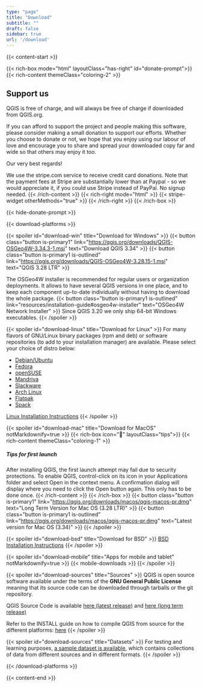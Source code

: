 ```yaml
---
type: "page"
title: "Download"
subtitle: ""
draft: false
sidebar: true
url: '/download'
---
```


{{< content-start  >}}

{{< rich-box mode="html" layoutClass="has-right" id="donate-prompt">}}
{{< rich-content themeClass="coloring-2" >}}
## Support us

QGIS is free of charge, and will always be free of charge if downloaded from QGIS.org.

If you can afford to support the project and people making this software, please consider making a small donation to support our efforts. Whether you choose to donate or not, we hope that you enjoy using our labour of love and encourage you to share and spread your downloaded copy far and wide so that others may enjoy it too.

Our very best regards!

We use the stripe.com service to receive credit card donations. Note that the payment fees at Stripe are substantially lower than at Paypal - so we would appreciate it, if you could use Stripe instead of PayPal. No signup needed.
{{< /rich-content >}}
{{< rich-right mode="html" >}}
{{< stripe-widget otherMethods="true" >}}
{{< /rich-right >}}
{{< /rich-box >}}

{{< hide-donate-prompt >}}

{{< download-platforms >}}

{{< spoiler id="download-win" title="Download for Windows" >}}
{{< button class="button is-primary1" link="https://qgis.org/downloads/QGIS-OSGeo4W-3.34.3-1.msi" text="Download QGIS 3.34" >}}
{{< button class="button is-primary1 is-outlined" link="https://qgis.org/downloads/QGIS-OSGeo4W-3.28.15-1.msi" text="QGIS 3.28 LTR" >}}

The OSGeo4W installer is recommended for regular users or organization deployments. It allows to have several QGIS versions in one place, and to keep each component up-to-date individually without having to download the whole package.
{{< button class="button is-primary1 is-outlined" link="resources/installation-guide#osgeo4w-installer" text="OSGeo4W Network Installer" >}}
Since QGIS 3.20 we only ship 64-bit Windows executables.
{{< /spoiler >}}


{{< spoiler id="download-linux" title="Download for Linux" >}}
For many flavors of GNU/Linux binary packages (rpm and deb) or software repositories (to add to your installation manager) are available. Please select your choice of distro below:

- [Debian/Ubuntu](/resources/installation-guide#debian-ubuntu)
- [Fedora](/resources/installation-guide#fedora)
- [openSUSE](/resources/installation-guide#suse-opensuse)
- [Mandriva](/resources/installation-guide#mandriva)
- [Slackware](/resources/installation-guide#slackware)
- [Arch Linux](/resources/installation-guide#arch-linux)
- [Flatpak](/resources/installation-guide#flatpak)
- [Spack](/resources/installation-guide#spack)

[Linux Installation Instructions](/resources/installation-guide#linux)
{{< /spoiler >}}

{{< spoiler id="download-mac" title="Download for MacOS" notMarkdownify=true >}}
{{< rich-box icon="💁" layoutClass="tips">}}
{{< rich-content themeClass="coloring-1" >}}
##### Tips for first launch
After installing QGIS, the first launch attempt may fail due to security protections. To enable QGIS, control-click on its icon in your Applications folder and select Open in the context menu. A confirmation dialog will display where you need to click the Open button again. This only has to be done once.
{{< /rich-content >}}
{{< /rich-box >}}
{{< button class="button is-primary1" link="https://qgis.org/downloads/macos/qgis-macos-pr.dmg" text="Long Term Version for Mac OS (3.28 LTR)" >}}
{{< button class="button is-primary1 is-outlined" link="https://qgis.org/downloads/macos/qgis-macos-pr.dmg" text="Latest version for Mac OS (3.34)" >}}
{{< /spoiler >}}

{{< spoiler id="download-bsd" title="Download for BSD" >}}
[BSD Installation Instructions](/resources/installation-guide#freebsd)
{{< /spoiler >}}

{{< spoiler id="download-mobile" title="Apps for mobile and tablet" notMarkdownify=true >}}
{{< mobile-downloads >}}
{{< /spoiler >}}

{{< spoiler id="download-sources" title="Sources" >}}
QGIS is open source software available under the terms of the <b>GNU General Public License</b> meaning that its source code can be downloaded through tarballs or the git repository.

QGIS Source Code is available <a href="https://qgis.org/downloads/qgis-latest.tar.bz2">here (latest release)</a> and <a href="https://qgis.org/downloads/qgis-latest-ltr.tar.bz2">here (long term release)</a>

Refer to the INSTALL guide on how to compile QGIS from source for the different platforms: [here](https://github.com/qgis/QGIS/blob/master/INSTALL.md)
{{< /spoiler >}}

{{< spoiler id="download-sources" title="Datasets" >}}
For testing and learning purposes, [a sample dataset is available](https://docs.qgis.org/3.28/en/docs/user_manual/introduction/getting_started.html#downloading-sample-data), which contains collections of data from different sources and in different formats.
{{< /spoiler >}}

{{< /download-platforms >}}

{{< content-end >}}
